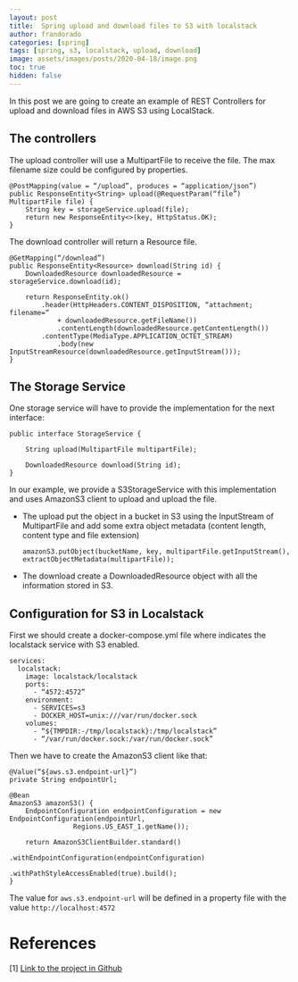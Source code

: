 ```yaml
---
layout: post
title:  Spring upload and download files to S3 with localstack
author: frandorado
categories: [spring]
tags: [spring, s3, localstack, upload, download]
image: assets/images/posts/2020-04-18/image.png
toc: true
hidden: false
---
```



In this post we are going to create an example of REST Controllers for upload and download files in AWS S3 using LocalStack.

## The controllers

The upload controller will use a MultipartFile to receive the file. The max filename size could be configured by properties.

```
@PostMapping(value = “/upload”, produces = “application/json”)
public ResponseEntity<String> upload(@RequestParam(“file”) MultipartFile file) {
    String key = storageService.upload(file);
    return new ResponseEntity<>(key, HttpStatus.OK);
}
```

The download controller will return a Resource file.

```
@GetMapping(“/download”)
public ResponseEntity<Resource> download(String id) {
    DownloadedResource downloadedResource = storageService.download(id);
        
    return ResponseEntity.ok()
		.header(HttpHeaders.CONTENT_DISPOSITION, “attachment; filename=“ 
			+ downloadedResource.getFileName())
          	.contentLength(downloadedResource.getContentLength())
		.contentType(MediaType.APPLICATION_OCTET_STREAM)
          	.body(new InputStreamResource(downloadedResource.getInputStream()));
}
```

## The Storage Service

One storage service will have to provide the implementation for the next interface:

```
public interface StorageService {
    
    String upload(MultipartFile multipartFile);
    
    DownloadedResource download(String id);
}
```

In our example, we provide a S3StorageService with this implementation and uses AmazonS3 client to upload and upload the file.

* The upload put the object in a bucket in S3 using the InputStream of MultipartFile and add some extra object metadata (content length, content type and file extension)

	```
	amazonS3.putObject(bucketName, key, multipartFile.getInputStream(), extractObjectMetadata(multipartFile));
	```

* The download create a DownloadedResource object with all the information stored in S3.

## Configuration for S3 in Localstack

First we should create a docker-compose.yml file where indicates the localstack service with S3 enabled.

```
services:
  localstack:
    image: localstack/localstack
    ports:
      - “4572:4572”
    environment:
      - SERVICES=s3
      - DOCKER_HOST=unix:///var/run/docker.sock
    volumes:
      - “${TMPDIR:-/tmp/localstack}:/tmp/localstack”
      - “/var/run/docker.sock:/var/run/docker.sock”
```

Then we have to create the AmazonS3 client like that:

```
@Value(“${aws.s3.endpoint-url}”)
private String endpointUrl;
    
@Bean
AmazonS3 amazonS3() {
    EndpointConfiguration endpointConfiguration = new EndpointConfiguration(endpointUrl,
                Regions.US_EAST_1.getName());
                
    return AmazonS3ClientBuilder.standard()
                                .withEndpointConfiguration(endpointConfiguration)
                                .withPathStyleAccessEnabled(true).build();
}
```

The value for `aws.s3.endpoint-url` will be defined in a property file with the value `http://localhost:4572`


# References

[1] [Link to the project in Github](https://github.com/frandorado/spring-projects/tree/master/spring-upload-s3-localstack)

